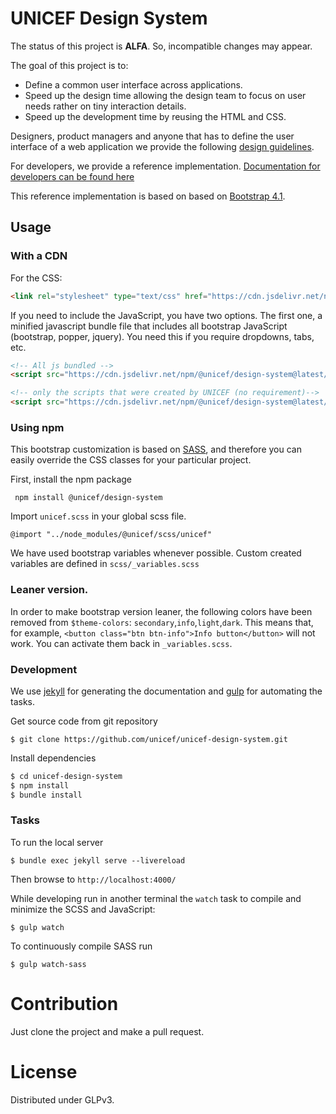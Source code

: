 # UNICEF Design System

The status of this project is **ALFA**. So, incompatible changes may appear.

The goal of this project is to:

  - Define a common user interface across applications.
  - Speed up the design time allowing the design team to focus on user
    needs rather on tiny interaction details.
  - Speed up the development time by reusing the HTML and CSS.


Designers, product managers and anyone that has to define the user interface
of a web application we provide the following
[design guidelines](https;//unicef.github.io/unicef-design-system/design-guidelines.html).

For developers, we provide a reference implementation.
[Documentation for developers can be found here](https;//unicef.github.io/unicef-design-system/developer-docs.html)

This reference implementation is based on  based on [Bootstrap 4.1](http://getbootstrap.com).


## Usage

### With a CDN

For the CSS:
```html
<link rel="stylesheet" type="text/css" href="https://cdn.jsdelivr.net/npm/@unicef/design-system@latest/dist/css/unicef.css">
```

If you need to include the JavaScript, you have two options. The first one, a
minified javascript bundle file that includes all bootstrap JavaScript (bootstrap, popper, jquery). You need this if you require dropdowns, tabs, etc.
```html
<!-- All js bundled -->
<script src="https://cdn.jsdelivr.net/npm/@unicef/design-system@latest/dist/js/unicef-bundle.min.js"></script>

<!-- only the scripts that were created by UNICEF (no requirement)-->
<script src="https://cdn.jsdelivr.net/npm/@unicef/design-system@latest/dist/js/unicef.min.js"></script>
```


### Using npm

This bootstrap customization is based on [SASS](https://sass-lang.com), and therefore you can easily override the CSS classes for your particular project.

First, install the npm package

```
 npm install @unicef/design-system

```

Import `unicef.scss` in your global scss file.

```
@import "../node_modules/@unicef/scss/unicef"
```

We have used bootstrap variables whenever possible. Custom created variables are defined in `scss/_variables.scss`


### Leaner version.
In order to make bootstrap version leaner, the following colors have been
removed from `$theme-colors`: `secondary`,`info`,`light`,`dark`. This means
that, for example, `<button class="btn btn-info">Info button</button>` will not
work. You can activate them back in `_variables.scss`.


### Development

We use [jekyll](https://jekyllrb.com/) for generating the documentation and [gulp](https://gulpjs.com/) for automating the tasks.

Get source code from git repository

```
$ git clone https://github.com/unicef/unicef-design-system.git
```

Install dependencies

```bash
$ cd unicef-design-system
$ npm install
$ bundle install
```

### Tasks

To run the local server
```
$ bundle exec jekyll serve --livereload
```
Then browse to `http://localhost:4000/`

While developing run in another terminal the `watch` task to compile and minimize the SCSS and JavaScript:
```
$ gulp watch
```

To continuously compile SASS run
```
$ gulp watch-sass

```

# Contribution

Just clone the project and make a pull request.

# License

Distributed under GLPv3.
